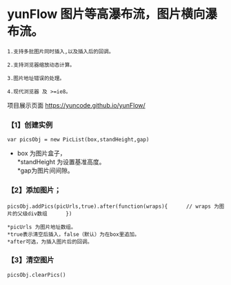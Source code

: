 # yunFlow 图片等高瀑布流，图片横向瀑布流。


	1.支持多批图片同时插入,以及插入后的回调。

	2.支持浏览器缩放动态计算。

	3.图片地址错误的处理。

	4.现代浏览器 及 >=ie8。

项目展示页面 https://yuncode.github.io/yunFlow/

### 【1】创建实例 
`var picsObj = new PicList(box,standHeight,gap) `  
    
* 	box 为图片盒子，     
	*standHeight 为设置基准高度。     
	*gap为图片间间隙。    



### 【2】添加图片；
`picsObj.addPics(picUrls,true).after(function(wraps){     
	// wraps 为图片的父级div数组     
})`      
     
	*picUrls 为图片地址数组。
	*true表示清空后插入，false（默认）为在box里追加。        
	*after可选，为插入图片后的回调。     


	
### 【3】清空图片
  `picsObj.clearPics()`
